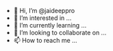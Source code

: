 - 👋 Hi, I’m @jaideeppro
- 👀 I’m interested in ...
- 🌱 I’m currently learning ...
- 💞️ I’m looking to collaborate on ...
- 📫 How to reach me ...

<!---
jaideeppro/jaideeppro is a ✨ special ✨ repository because its `README.md` (this file) appears on your GitHub profile.
You can click the Preview link to take a look at your changes.
--->
